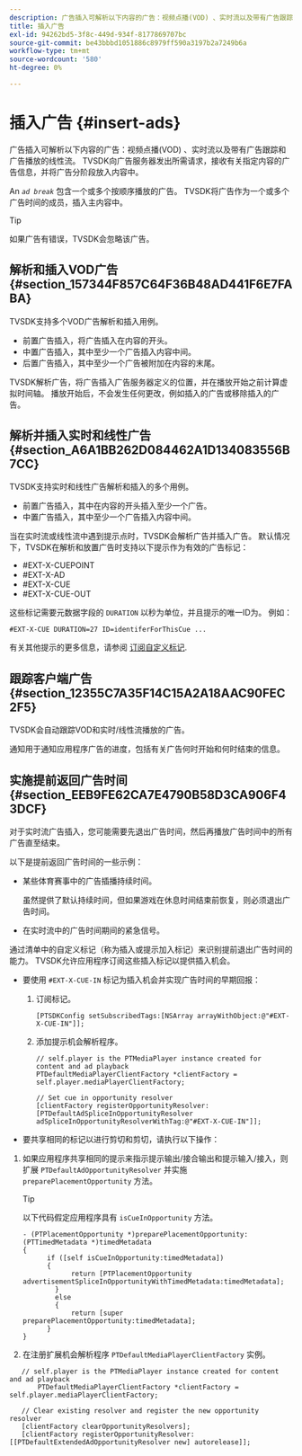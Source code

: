 ```yaml
---
description: 广告插入可解析以下内容的广告：视频点播(VOD) 、实时流以及带有广告跟踪和广告播放的线性流。 TVSDK向广告服务器发出所需请求，接收有关指定内容的广告信息，并将广告分阶段放入内容中。
title: 插入广告
exl-id: 94262bd5-3f8c-449d-934f-8177869707bc
source-git-commit: be43bbbd1051886c8979ff590a3197b2a7249b6a
workflow-type: tm+mt
source-wordcount: '580'
ht-degree: 0%

---
```


# 插入广告 {#insert-ads}

广告插入可解析以下内容的广告：视频点播(VOD) 、实时流以及带有广告跟踪和广告播放的线性流。 TVSDK向广告服务器发出所需请求，接收有关指定内容的广告信息，并将广告分阶段放入内容中。

An *`ad break`* 包含一个或多个按顺序播放的广告。 TVSDK将广告作为一个或多个广告时间的成员，插入主内容中。

>[!TIP]
>
>如果广告有错误，TVSDK会忽略该广告。

## 解析和插入VOD广告 {#section_157344F857C64F36B48AD441F6E7FABA}

TVSDK支持多个VOD广告解析和插入用例。

* 前置广告插入，将广告插入在内容的开头。
* 中置广告插入，其中至少一个广告插入内容中间。
* 后置广告插入，其中至少一个广告被附加在内容的末尾。

TVSDK解析广告，将广告插入广告服务器定义的位置，并在播放开始之前计算虚拟时间轴。 播放开始后，不会发生任何更改，例如插入的广告或移除插入的广告。

## 解析并插入实时和线性广告 {#section_A6A1BB262D084462A1D134083556B7CC}

TVSDK支持实时和线性广告解析和插入的多个用例。

* 前置广告插入，其中在内容的开头插入至少一个广告。
* 中置广告插入，其中至少一个广告插入内容中间。

当在实时流或线性流中遇到提示点时，TVSDK会解析广告并插入广告。 默认情况下，TVSDK在解析和放置广告时支持以下提示作为有效的广告标记：

* #EXT-X-CUEPOINT
* #EXT-X-AD
* #EXT-X-CUE
* #EXT-X-CUE-OUT

这些标记需要元数据字段的 `DURATION` 以秒为单位，并且提示的唯一ID为。 例如：

```
#EXT-X-CUE DURATION=27 ID=identiferForThisCue ... 
```

有关其他提示的更多信息，请参阅 [订阅自定义标记](../../tvsdk-3x-ios-prog/ios-3x-advertising/ios-3x-custom-tags-configure/ios-3x-custom-tags-subscribe.md).

## 跟踪客户端广告 {#section_12355C7A35F14C15A2A18AAC90FEC2F5}

TVSDK会自动跟踪VOD和实时/线性流播放的广告。

通知用于通知应用程序广告的进度，包括有关广告何时开始和何时结束的信息。

## 实施提前返回广告时间 {#section_EEB9FE62CA7E4790B58D3CA906F43DCF}

对于实时流广告插入，您可能需要先退出广告时间，然后再播放广告时间中的所有广告直至结束。

以下是提前返回广告时间的一些示例：

* 某些体育赛事中的广告插播持续时间。

   虽然提供了默认持续时间，但如果游戏在休息时间结束前恢复，则必须退出广告时间。
* 在实时流中的广告时间期间的紧急信号。

通过清单中的自定义标记（称为插入或提示加入标记）来识别提前退出广告时间的能力。 TVSDK允许应用程序订阅这些插入标记以提供插入机会。

* 要使用 `#EXT-X-CUE-IN` 标记为插入机会并实现广告时间的早期回报：

   1. 订阅标记。

      ```
      [PTSDKConfig setSubscribedTags:[NSArray arrayWithObject:@"#EXT-X-CUE-IN"]];
      ```

   1. 添加提示机会解析程序。

      ```
      // self.player is the PTMediaPlayer instance created for content and ad playback 
      PTDefaultMediaPlayerClientFactory *clientFactory = self.player.mediaPlayerClientFactory; 
      
      // Set cue in opportunity resolver 
      [clientFactory registerOpportunityResolver:[PTDefaultAdSpliceInOpportunityResolver adSpliceInOpportunityResolverWithTag:@"#EXT-X-CUE-IN"]];
      ```

* 要共享相同的标记以进行剪切和剪切，请执行以下操作：

1. 如果应用程序共享相同的提示来指示提示输出/接合输出和提示输入/接入，则扩展 `PTDefaultAdOpportunityResolver` 并实施 `preparePlacementOpportunity` 方法。

   >[!TIP]
   >
   >以下代码假定应用程序具有 `isCueInOpportunity` 方法。

   ```
   - (PTPlacementOpportunity *)preparePlacementOpportunity:(PTTimedMetadata *)timedMetadata 
   { 
         if ([self isCueInOpportunity:timedMetadata]) 
         { 
               return [PTPlacementOpportunity advertisementSpliceInOpportunityWithTimedMetadata:timedMetadata]; 
           } 
           else 
           { 
               return [super preparePlacementOpportunity:timedMetadata]; 
         } 
   }
   ```

1. 在注册扩展机会解析程序 `PTDefaultMediaPlayerClientFactory` 实例。

```
   // self.player is the PTMediaPlayer instance created for content and ad playback 
       PTDefaultMediaPlayerClientFactory *clientFactory = self.player.mediaPlayerClientFactory; 
             
   // Clear existing resolver and register the new opportunity resolver 
   [clientFactory clearOpportunityResolvers]; 
   [clientFactory registerOpportunityResolver:[[PTDefaultExtendedAdOpportunityResolver new] autorelease]];
```
